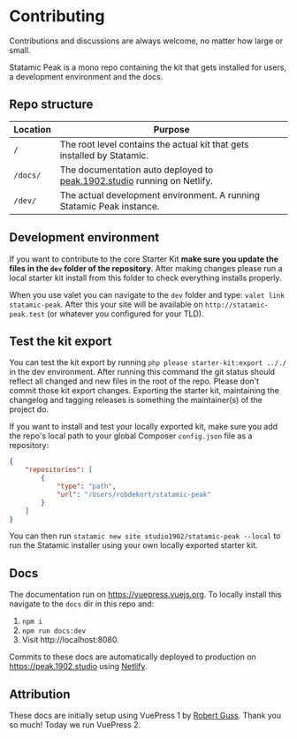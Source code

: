 # Contributing
Contributions and discussions are always welcome, no matter how large or small.

Statamic Peak is a mono repo containing the kit that gets installed for users, a development environment and the docs.

## Repo structure

| Location | Purpose |
| --- | --- |
| `/` | The root level contains the actual kit that gets installed by Statamic. |
| `/docs/` | The documentation auto deployed to [peak.1902.studio](https://peak.1902.studio) running on Netlify. |
| `/dev/` | The actual development environment. A running Statamic Peak instance. |

## Development environment
If you want to contribute to the core Starter Kit **make sure you update the files in the `dev` folder of the repository**.
After making changes please run a local starter kit install from this folder to check everything installs properly.

When you use valet you can navigate to the `dev` folder and type: `valet link statamic-peak`.
After this your site will be available on `http://statamic-peak.test` (or whatever you configured for your TLD).

## Test the kit export
You can test the kit export by running `php please starter-kit:export .././` in the dev environment. After running this command the git status should reflect all changed and new files in the root of the repo. Please don't commit those kit export changes. Exporting the starter kit, maintaining the changelog and tagging releases is something the maintainer(s) of the project do.

If you want to install and test your locally exported kit, make sure you add the repo's local path to your global Composer `config.json` file as a repository:

```json
{
    "repositories": [
        {
            "type": "path",
            "url": "/Users/robdekort/statamic-peak"
        }
    ]
}
```

You can then run `statamic new site studio1902/statamic-peak --local` to run the Statamic installer using your own locally exported starter kit.

## Docs
The documentation run on https://vuepress.vuejs.org. To locally install this navigate to the `docs` dir in this repo and:

1. `npm i`
2. `npm run docs:dev`
3. Visit http://localhost:8080.

Commits to these docs are automatically deployed to production on https://peak.1902.studio using [Netlify](https://netlify.com).

## Attribution
These docs are initially setup using VuePress 1 by [Robert Guss](https://github.com/robertguss/). Thank you so much! Today we run VuePress 2.

